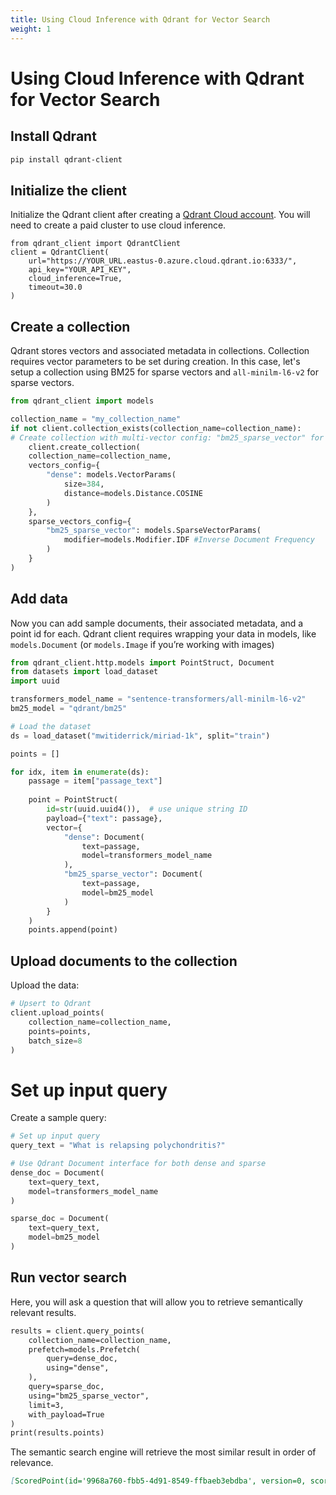```yaml
---
title: Using Cloud Inference with Qdrant for Vector Search
weight: 1
---
```

# Using Cloud Inference with Qdrant for Vector Search
## Install Qdrant
```bash
pip install qdrant-client
```
## Initialize the client
Initialize the Qdrant client after creating a [Qdrant Cloud account](https://qdrant.tech/cloud/). 
You will need to create a paid cluster to use cloud inference. 
```
from qdrant_client import QdrantClient
client = QdrantClient(
    url="https://YOUR_URL.eastus-0.azure.cloud.qdrant.io:6333/",
    api_key="YOUR_API_KEY",
    cloud_inference=True,
    timeout=30.0
)  
```
## Create a collection
Qdrant stores vectors and associated metadata in collections. Collection requires vector parameters to be set during creation. In this case, let's setup a collection using BM25 for sparse vectors and `all-minilm-l6-v2` for sparse vectors. 
```python
from qdrant_client import models

collection_name = "my_collection_name"
if not client.collection_exists(collection_name=collection_name):
# Create collection with multi-vector config: "bm25_sparse_vector" for BM25, "dense" for MiniLM
    client.create_collection(
    collection_name=collection_name,
    vectors_config={
        "dense": models.VectorParams(
            size=384,
            distance=models.Distance.COSINE
        )
    },
    sparse_vectors_config={
        "bm25_sparse_vector": models.SparseVectorParams(
            modifier=models.Modifier.IDF #Inverse Document Frequency
        )
    }
)
```
## Add data
Now you can add sample documents, their associated metadata, and a point id for each. Qdrant client requires wrapping your data in models, like `models.Document` (or `models.Image` if you’re working with images)

```python
from qdrant_client.http.models import PointStruct, Document
from datasets import load_dataset
import uuid

transformers_model_name = "sentence-transformers/all-minilm-l6-v2"
bm25_model = "qdrant/bm25"

# Load the dataset
ds = load_dataset("mwitiderrick/miriad-1k", split="train")

points = []

for idx, item in enumerate(ds):
    passage = item["passage_text"]
    
    point = PointStruct(
        id=str(uuid.uuid4()),  # use unique string ID
        payload={"text": passage},
        vector={
            "dense": Document(
                text=passage,
                model=transformers_model_name
            ),
            "bm25_sparse_vector": Document(
                text=passage,
                model=bm25_model
            )
        }
    )
    points.append(point)

```

## Upload documents to the collection
Upload the data: 
```python
# Upsert to Qdrant
client.upload_points(
    collection_name=collection_name, 
    points=points, 
    batch_size=8
)
```
# Set up input query
Create a sample query:
```python
# Set up input query
query_text = "What is relapsing polychondritis?"

# Use Qdrant Document interface for both dense and sparse
dense_doc = Document(
    text=query_text,
    model=transformers_model_name
)

sparse_doc = Document(
    text=query_text,
    model=bm25_model
)
```
## Run vector search
Here, you will ask a question that will allow you to retrieve semantically relevant results.
```markdown
results = client.query_points(
    collection_name=collection_name,
    prefetch=models.Prefetch(
        query=dense_doc,
        using="dense",
    ),
    query=sparse_doc,
    using="bm25_sparse_vector",
    limit=3,
    with_payload=True
)
print(results.points)
```
The semantic search engine will retrieve the most similar result in order of relevance.
```markdown
[ScoredPoint(id='9968a760-fbb5-4d91-8549-ffbaeb3ebdba', version=0, score=14.545895, payload={'text': "Relapsing Polychondritis is a rare...'}, vector=None, shard_key=None, order_value=None)]
```